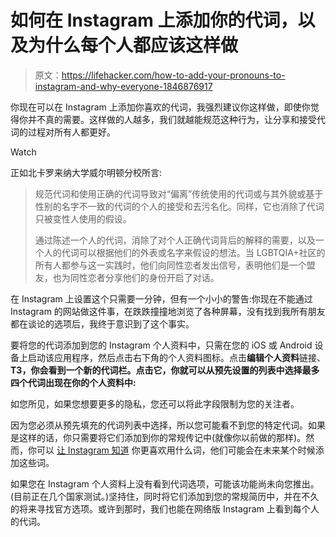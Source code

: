 # 如何在 Instagram 上添加你的代词，以及为什么每个人都应该这样做

> 原文：<https://lifehacker.com/how-to-add-your-pronouns-to-instagram-and-why-everyone-1846876917>

你现在可以在 Instagram 上添加你喜欢的代词，我强烈建议你这样做，即使你觉得你并不真的需要。这样做的人越多，我们就越能规范这种行为，让分享和接受代词的过程对所有人都更好。

Watch

正如北卡罗来纳大学威尔明顿分校所言:

> 规范代词和使用正确的代词导致对“偏离”传统使用的代词或与其外貌或基于性别的名字不一致的代词的个人的接受和去污名化。同样，它也消除了代词只被变性人使用的假设。
> 
> 通过陈述一个人的代词，消除了对个人正确代词背后的解释的需要，以及一个人的代词可以根据他们的外表或名字来假设的想法。当 LGBTQIA+社区的所有人都参与这一实践时，他们向同性恋者发出信号，表明他们是一个盟友，也为同性恋者分享他们的身份开启了对话。

在 Instagram 上设置这个只需要一分钟，但有一个小小的警告:你现在不能通过 Instagram 的网站做这件事，在跌跌撞撞地浏览了各种屏幕，没有找到我所有朋友都在谈论的选项后，我终于意识到了这个事实。

要将您的代词添加到您的 Instagram 个人资料中，只需在您的 iOS 或 Android 设备上启动该应用程序，然后点击右下角的个人资料图标。点击**编辑个人资料**链接、**T3，你会看到一个新的代词栏。点击它，你就可以从预先设置的列表中选择最多四个代词出现在你的个人资料中:** 

如您所见，如果您想要更多的隐私，您还可以将此字段限制为您的关注者。

因为您必须从预先填充的代词列表中选择，所以您可能看不到您的特定代词。如果是这样的话，你只需要将它们添加到你的常规传记中(就像你以前做的那样)。然而，你可以 [让 Instagram 知道](https://help.instagram.com/contact/3827467694039713) 你更喜欢用什么词，他们可能会在未来某个时候添加这些词。

如果您在 Instagram 个人资料上没有看到代词选项，可能该功能尚未向您推出。(目前正在几个国家测试。)坚持住，同时将它们添加到您的常规简历中，并在不久的将来寻找官方选项。或许到那时，我们也能在网络版 Instagram 上看到每个人的代词。